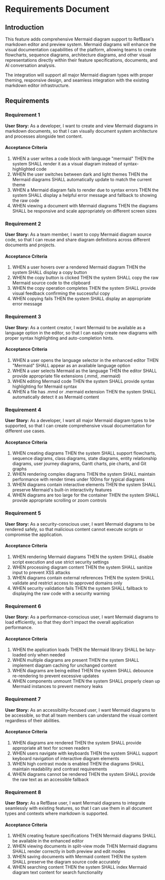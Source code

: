 # Requirements Document

## Introduction

This feature adds comprehensive Mermaid diagram support to RefBase's markdown editor and preview system. Mermaid diagrams will enhance the visual documentation capabilities of the platform, allowing teams to create flowcharts, sequence diagrams, architecture diagrams, and other visual representations directly within their feature specifications, documents, and AI conversation analysis.

The integration will support all major Mermaid diagram types with proper theming, responsive design, and seamless integration with the existing markdown editor infrastructure.

## Requirements

### Requirement 1

**User Story:** As a developer, I want to create and view Mermaid diagrams in markdown documents, so that I can visually document system architecture and processes alongside text content.

#### Acceptance Criteria

1. WHEN a user writes a code block with language "mermaid" THEN the system SHALL render it as a visual diagram instead of syntax-highlighted code
2. WHEN the user switches between dark and light themes THEN the Mermaid diagrams SHALL automatically update to match the current theme
3. WHEN a Mermaid diagram fails to render due to syntax errors THEN the system SHALL display a helpful error message and fallback to showing the raw code
4. WHEN viewing a document with Mermaid diagrams THEN the diagrams SHALL be responsive and scale appropriately on different screen sizes

### Requirement 2

**User Story:** As a team member, I want to copy Mermaid diagram source code, so that I can reuse and share diagram definitions across different documents and projects.

#### Acceptance Criteria

1. WHEN a user hovers over a rendered Mermaid diagram THEN the system SHALL display a copy button
2. WHEN the copy button is clicked THEN the system SHALL copy the raw Mermaid source code to the clipboard
3. WHEN the copy operation completes THEN the system SHALL provide visual feedback confirming the successful copy
4. WHEN copying fails THEN the system SHALL display an appropriate error message

### Requirement 3

**User Story:** As a content creator, I want Mermaid to be available as a language option in the editor, so that I can easily create new diagrams with proper syntax highlighting and auto-completion hints.

#### Acceptance Criteria

1. WHEN a user opens the language selector in the enhanced editor THEN "Mermaid" SHALL appear as an available language option
2. WHEN a user selects Mermaid as the language THEN the editor SHALL provide appropriate file extensions (.mmd, .mermaid)
3. WHEN editing Mermaid code THEN the system SHALL provide syntax highlighting for Mermaid syntax
4. WHEN a file has .mmd or .mermaid extension THEN the system SHALL automatically detect it as Mermaid content

### Requirement 4

**User Story:** As a developer, I want all major Mermaid diagram types to be supported, so that I can create comprehensive visual documentation for different use cases.

#### Acceptance Criteria

1. WHEN creating diagrams THEN the system SHALL support flowcharts, sequence diagrams, class diagrams, state diagrams, entity relationship diagrams, user journey diagrams, Gantt charts, pie charts, and Git graphs
2. WHEN rendering complex diagrams THEN the system SHALL maintain performance with render times under 100ms for typical diagrams
3. WHEN diagrams contain interactive elements THEN the system SHALL preserve Mermaid's built-in interactivity features
4. WHEN diagrams are too large for the container THEN the system SHALL provide appropriate scrolling or zoom controls

### Requirement 5

**User Story:** As a security-conscious user, I want Mermaid diagrams to be rendered safely, so that malicious content cannot execute scripts or compromise the application.

#### Acceptance Criteria

1. WHEN rendering Mermaid diagrams THEN the system SHALL disable script execution and use strict security settings
2. WHEN processing diagram content THEN the system SHALL sanitize input to prevent XSS attacks
3. WHEN diagrams contain external references THEN the system SHALL validate and restrict access to approved domains only
4. WHEN security validation fails THEN the system SHALL fallback to displaying the raw code with a security warning

### Requirement 6

**User Story:** As a performance-conscious user, I want Mermaid diagrams to load efficiently, so that they don't impact the overall application performance.

#### Acceptance Criteria

1. WHEN the application loads THEN the Mermaid library SHALL be lazy-loaded only when needed
2. WHEN multiple diagrams are present THEN the system SHALL implement diagram caching for unchanged content
3. WHEN diagrams are being edited THEN the system SHALL debounce re-rendering to prevent excessive updates
4. WHEN components unmount THEN the system SHALL properly clean up Mermaid instances to prevent memory leaks

### Requirement 7

**User Story:** As an accessibility-focused user, I want Mermaid diagrams to be accessible, so that all team members can understand the visual content regardless of their abilities.

#### Acceptance Criteria

1. WHEN diagrams are rendered THEN the system SHALL provide appropriate alt text for screen readers
2. WHEN users navigate with keyboards THEN the system SHALL support keyboard navigation of interactive diagram elements
3. WHEN high contrast mode is enabled THEN the diagrams SHALL maintain readability and contrast requirements
4. WHEN diagrams cannot be rendered THEN the system SHALL provide the raw text as an accessible fallback

### Requirement 8

**User Story:** As a RefBase user, I want Mermaid diagrams to integrate seamlessly with existing features, so that I can use them in all document types and contexts where markdown is supported.

#### Acceptance Criteria

1. WHEN creating feature specifications THEN Mermaid diagrams SHALL be available in the enhanced editor
2. WHEN viewing documents in split-view mode THEN Mermaid diagrams SHALL render correctly in both preview and edit modes
3. WHEN saving documents with Mermaid content THEN the system SHALL preserve the diagram source code accurately
4. WHEN searching content THEN the system SHALL index Mermaid diagram text content for search functionality